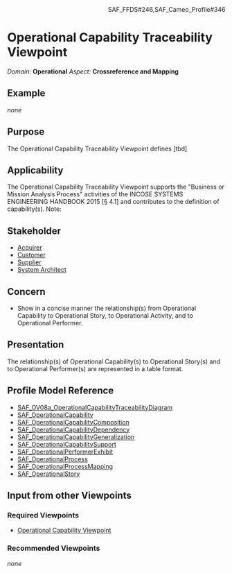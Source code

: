 <div align="right">SAF_FFDS#246,SAF_Cameo_Profile#346</div>

# Operational Capability Traceability Viewpoint
*Domain:* **Operational** *Aspect:* **Crossreference and Mapping**
## Example
*none*
## Purpose
The Operational Capability Traceability Viewpoint defines [tbd]
## Applicability
The Operational Capability Traceability Viewpoint supports the "Business or Mission Analysis Process" activities of the INCOSE SYSTEMS ENGINEERING HANDBOOK 2015 [§ 4.1] and contributes to the definition of capability(s).
Note:
## Stakeholder
* [Acquirer](../stakeholders.md#Acquirer)
* [Customer](../stakeholders.md#Customer)
* [Supplier](../stakeholders.md#Supplier)
* [System Architect](../stakeholders.md#System-Architect)
## Concern
* Show in a concise manner the relationship(s) from Operational Capability to Operational Story, to Operational Activity, and to Operational Performer.
## Presentation
The relationship(s) of Operational Capability(s) to Operational Story(s) and to Operational Performer(s) are represented in a table format.

## Profile Model Reference
* [SAF_OV08a_OperationalCapabilityTraceabilityDiagram](../stereotypes.md#SAF_OV08a_OperationalCapabilityTraceabilityDiagram)
* [SAF_OperationalCapability](../stereotypes.md#SAF_OperationalCapability)
* [SAF_OperationalCapabilityComposition](../stereotypes.md#SAF_OperationalCapabilityComposition)
* [SAF_OperationalCapabilityDependency](../stereotypes.md#SAF_OperationalCapabilityDependency)
* [SAF_OperationalCapabilityGeneralization](../stereotypes.md#SAF_OperationalCapabilityGeneralization)
* [SAF_OperationalCapabilitySupport](../stereotypes.md#SAF_OperationalCapabilitySupport)
* [SAF_OperationalPerformerExhibit](../stereotypes.md#SAF_OperationalPerformerExhibit)
* [SAF_OperationalProcess](../stereotypes.md#SAF_OperationalProcess)
* [SAF_OperationalProcessMapping](../stereotypes.md#SAF_OperationalProcessMapping)
* [SAF_OperationalStory](../stereotypes.md#SAF_OperationalStory)
## Input from other Viewpoints
### Required Viewpoints
* [Operational Capability Viewpoint](Operational-Capability-Viewpoint.md)
### Recommended Viewpoints
*none*
